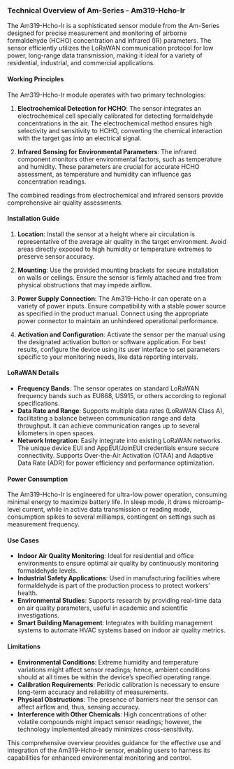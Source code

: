 ### Technical Overview of Am-Series - Am319-Hcho-Ir

The Am319-Hcho-Ir is a sophisticated sensor module from the Am-Series designed for precise measurement and monitoring of airborne formaldehyde (HCHO) concentration and infrared (IR) parameters. The sensor efficiently utilizes the LoRaWAN communication protocol for low power, long-range data transmission, making it ideal for a variety of residential, industrial, and commercial applications.

#### Working Principles

The Am319-Hcho-Ir module operates with two primary technologies:
1. **Electrochemical Detection for HCHO**: The sensor integrates an electrochemical cell specially calibrated for detecting formaldehyde concentrations in the air. The electrochemical method ensures high selectivity and sensitivity to HCHO, converting the chemical interaction with the target gas into an electrical signal.
   
2. **Infrared Sensing for Environmental Parameters**: The infrared component monitors other environmental factors, such as temperature and humidity. These parameters are crucial for accurate HCHO assessment, as temperature and humidity can influence gas concentration readings.

The combined readings from electrochemical and infrared sensors provide comprehensive air quality assessments.

#### Installation Guide

1. **Location**: Install the sensor at a height where air circulation is representative of the average air quality in the target environment. Avoid areas directly exposed to high humidity or temperature extremes to preserve sensor accuracy.

2. **Mounting**: Use the provided mounting brackets for secure installation on walls or ceilings. Ensure the sensor is firmly attached and free from physical obstructions that may impede airflow.

3. **Power Supply Connection**: The Am319-Hcho-Ir can operate on a variety of power inputs. Ensure compatibility with a stable power source as specified in the product manual. Connect using the appropriate power connector to maintain an unhindered operational performance.

4. **Activation and Configuration**: Activate the sensor per the manual using the designated activation button or software application. For best results, configure the device using its user interface to set parameters specific to your monitoring needs, like data reporting intervals.

#### LoRaWAN Details

- **Frequency Bands**: The sensor operates on standard LoRaWAN frequency bands such as EU868, US915, or others according to regional specifications.
- **Data Rate and Range**: Supports multiple data rates (LoRaWAN Class A), facilitating a balance between communication range and data throughput. It can achieve communication ranges up to several kilometers in open spaces.
- **Network Integration**: Easily integrate into existing LoRaWAN networks. The unique device EUI and AppEUI/JoinEUI credentials ensure secure connectivity. Supports Over-the-Air Activation (OTAA) and Adaptive Data Rate (ADR) for power efficiency and performance optimization.

#### Power Consumption

The Am319-Hcho-Ir is engineered for ultra-low power operation, consuming minimal energy to maximize battery life. In sleep mode, it draws microamp-level current, while in active data transmission or reading mode, consumption spikes to several milliamps, contingent on settings such as measurement frequency.

#### Use Cases

- **Indoor Air Quality Monitoring**: Ideal for residential and office environments to ensure optimal air quality by continuously monitoring formaldehyde levels.
- **Industrial Safety Applications**: Used in manufacturing facilities where formaldehyde is part of the production process to protect workers’ health.
- **Environmental Studies**: Supports research by providing real-time data on air quality parameters, useful in academic and scientific investigations.
- **Smart Building Management**: Integrates with building management systems to automate HVAC systems based on indoor air quality metrics.

#### Limitations

- **Environmental Conditions**: Extreme humidity and temperature variations might affect sensor readings; hence, ambient conditions should at all times be within the device’s specified operating range.
- **Calibration Requirements**: Periodic calibration is necessary to ensure long-term accuracy and reliability of measurements.
- **Physical Obstructions**: The presence of barriers near the sensor can affect airflow and, thus, sensing accuracy.
- **Interference with Other Chemicals**: High concentrations of other volatile compounds might impact sensor readings; however, the technology implemented already minimizes cross-sensitivity.

This comprehensive overview provides guidance for the effective use and integration of the Am319-Hcho-Ir sensor, enabling users to harness its capabilities for enhanced environmental monitoring and control.